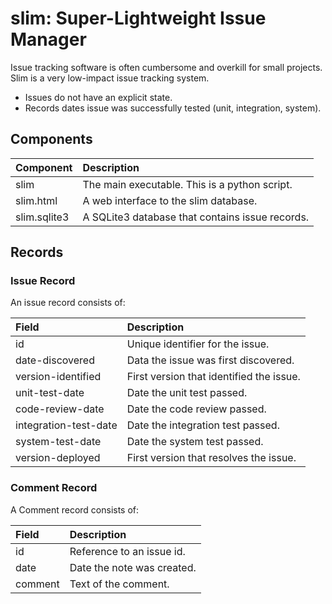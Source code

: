 # slim: Super-Lightweight Issue Manager

Issue tracking software is often cumbersome and overkill for small projects.  Slim is a very low-impact issue tracking system.

- Issues do not have an explicit state.
- Records dates issue was successfully tested (unit, integration, system).

## Components

| Component    | Description                                     |
|:-------------|:------------------------------------------------|
| slim         | The main executable. This is a python script.   |
| slim.html    | A web interface to the slim database.           |
| slim.sqlite3 | A SQLite3 database that contains issue records. |

## Records

### Issue Record

An issue record consists of:

| Field                 | Description                              |
|:----------------------|:-----------------------------------------|
| id                    | Unique identifier for the issue.         |
| date-discovered       | Data the issue was first discovered.     |
| version-identified    | First version that identified the issue. |
| unit-test-date        | Date the unit test passed.               |
| code-review-date      | Date the code review passed.             |
| integration-test-date | Date the integration test passed.        |
| system-test-date      | Date the system test passed.             |
| version-deployed      | First version that resolves the issue.   |

### Comment Record

A Comment record consists of:

| Field   | Description                |
|:--------|:---------------------------|
| id      | Reference to an issue id.  |
| date    | Date the note was created. |
| comment | Text of the comment.       |
